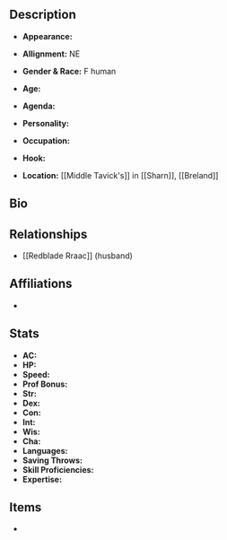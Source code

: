 ## Description
- **Appearance:** 

- **Allignment:** NE

- **Gender & Race:** F human

- **Age:** 

- **Agenda:** 

- **Personality:** 

- **Occupation:** 

- **Hook:** 

- **Location:** [[Middle Tavick's]] in [[Sharn]], [[Breland]]

## Bio


## Relationships
- [[Redblade Rraac]] (husband)

## Affiliations
- 

## Stats
- **AC:** 
- **HP:** 
- **Speed:** 
- **Prof Bonus:** 
- **Str:** 
- **Dex:** 
- **Con:** 
- **Int:** 
- **Wis:** 
- **Cha:** 
- **Languages:** 
- **Saving Throws:** 
- **Skill Proficiencies:** 
- **Expertise:** 


## Items
- 

